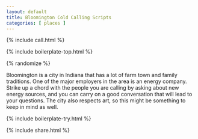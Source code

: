 ```yaml
---
layout: default
title: Bloomington Cold Calling Scripts
categories: [ places ]
---
```


{% include call.html %}

{% include boilerplate-top.html %}


{% randomize %}

Bloomington is a city in Indiana that has a lot of farm town and family traditions. One of the major employers in the area is an energy company. Strike up a chord with the people you are calling by asking about new energy sources, and you can carry on a good conversation that will lead to your questions. The city also respects art, so this might be something to keep in mind as well.

{% include boilerplate-try.html %}

{% include share.html %}